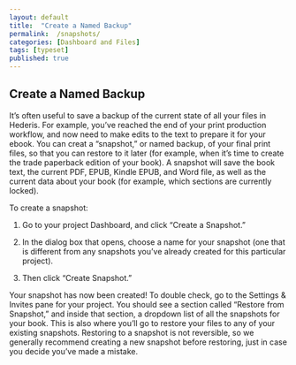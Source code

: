 ```yaml
---
layout: default
title:  "Create a Named Backup"
permalink:  /snapshots/
categories: [Dashboard and Files]
tags: [typeset]
published: true
---
```


<section data-type="chapter" class="hsecchapter" data-hederis-type="hsecchapter" id="snapshots" data-pi-attrs="id:snapshots; data-tags: typeset;" role="doc-chapter" data-tags="typeset" data-author-name=" " data-book-title=" " title="Create a Named Backup"><h1 data-hederis-type="hblkchaptitle" class="hblkchaptitle" id="pCUfTC0la">Create a Named Backup</h1><p class="hblkp" data-hederis-type="hblkp" id="pKbFupNkD">It&#8217;s often useful to save a backup of the current state of all your files in Hederis. For example, you&#8217;ve reached the end of your print production workflow, and now need to make edits to the text to prepare it for your ebook. You can creat a &#8220;snapshot,&#8221; or named backup, of your final print files, so that you can restore to it later (for example, when it&#8217;s time to create the trade paperback edition of your book). A snapshot will save the book text, the current PDF, EPUB, Kindle EPUB, and Word file, as well as the current data about your book (for example, which sections are currently locked). </p><p class="hblkp" data-hederis-type="hblkp" id="pOadzcugX">To create a snapshot:</p><ol class="hwprnumlist" data-hederis-type="hwprnumlist" id="p1udN9LfR"><li class="hblkoli" data-hederis-type="hblkoli" id="liD6trz4i2"><p class="hblkoli" data-hederis-type="hblklip" id="pxhdjqM08">Go to your project Dashboard, and click &#8220;Create a Snapshot.&#8221;</p></li><li class="hblkoli" data-hederis-type="hblkoli" id="liLJ5LdQV5"><p class="hblkoli" data-hederis-type="hblklip" id="pDDrhFeiq">In the dialog box that opens, choose a name for your snapshot (one that is different from any snapshots you&#8217;ve already created for this particular project). </p></li><li class="hblkoli" data-hederis-type="hblkoli" id="liD1UJP20P"><p class="hblkoli" data-hederis-type="hblklip" id="pxLur1lTn">Then click &#8220;Create Snapshot.&#8221;</p></li></ol><p class="hblkp" data-hederis-type="hblkp" id="paVbPvDck">Your snapshot has now been created! To double check, go to the Settings &amp; Invites pane for your project. You should see a section called &#8220;Restore from Snapshot,&#8221; and inside that section, a dropdown list of all the snapshots for your book. This is also where you&#8217;ll go to restore your files to any of your existing snapshots. Restoring to a snapshot is not reversible, so we generally recommend creating a new snapshot before restoring, just in case you decide you&#8217;ve made a mistake.</p></section>